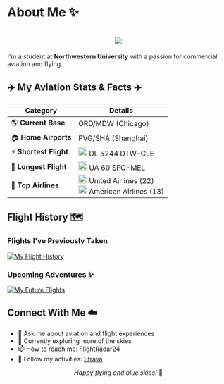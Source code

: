 # About Me ✨
<h1 align="center">
  <img src="https://readme-typing-svg.herokuapp.com/?lines=Aviation+Enthusiast!+✈;Welcome+to+my+profile!;Fly+high,+dream+big!&center=true&size=30&color=4169E1&background=FFFFFF00">
</h1>

I'm a student at **Northwestern University** with a passion for commercial aviation and flying.

## ✈️ My Aviation Stats & Facts ✈️

| Category | Details |
|----------|---------|
| 🌎 **Current Base** | ORD/MDW (Chicago) |
| 🏠 **Home Airports** | PVG/SHA (Shanghai) |
| ⚡ **Shortest Flight** | <img src="https://img.icons8.com/color/48/000000/delta-airlines.png" height="20"/> DL 5244 DTW-CLE |
| 🛫 **Longest Flight** | <img src="https://img.icons8.com/color/48/000000/united-airlines.png" height="20"/> UA 60 SFO-MEL |
| 💺 **Top Airlines** | <img src="https://img.icons8.com/color/48/000000/united-airlines.png" height="20"/> United Airlines (22)<br><img src="https://img.icons8.com/color/48/000000/american-airlines.png" height="20"/> American Airlines (13)<br> |

## Flight History 🗺️

### Flights I've Previously Taken
<a href="https://my.flightradar24.com/lxd262">
  <img src="https://banners-my.flightradar24.com/lxd262.png" alt="My Flight History" />
</a>

### Upcoming Adventures ✨
<a href="https://my.flightradar24.com/lxd262">
  <img src="https://banners-my.flightradar24.com/lxd262-future.png" alt="My Future Flights" />
</a>

## Connect With Me ☁️

- 💬 Ask me about aviation and flight experiences
- 🌱 Currently exploring more of the skies
- 📫 How to reach me: [FlightRadar24](https://my.flightradar24.com/lxd262)
- 🏃 Follow my activities: [Strava](https://strava.com/athletes/67091344)

<div align="center">
  <i>Happy flying and blue skies!</i> 🛫
</div>
